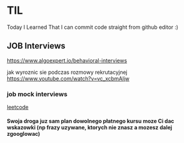 # TIL
Today I Learned
That I can commit code straight from github editor :)

## JOB Interviews 
https://www.algoexpert.io/behavioral-interviews  
  
jak wyroznic sie podczas rozmowy rekrutacyjnej  
https://www.youtube.com/watch?v=vc_xcbmAljw  
  
### job mock interviews   
[leetcode](https://leetcode.com)  

#### Swoja droga juz sam plan dowolnego płatnego kursu moze Ci dac wskazowki (np frazy uzywane, ktorych nie znasz a mozesz dalej zgooglowac)  

